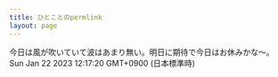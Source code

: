 ```yaml
---
title: ひとことのpermlink
layout: page
---
```

<div class="box" dt="1674357440301">
  今日は風が吹いていて波はあまり無い。明日に期待で今日はお休みかな〜。
  <div class="content is-small">Sun Jan 22 2023 12:17:20 GMT+0900 (日本標準時)</div>
</div>